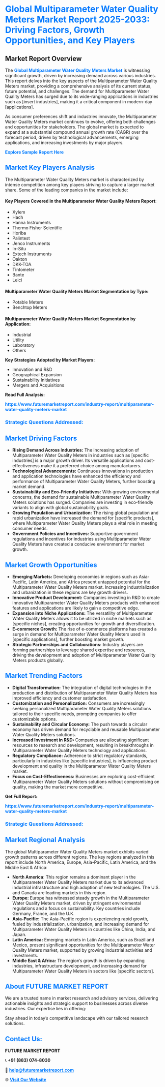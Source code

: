 <h1 style="color: #007BFF;">Global Multiparameter Water Quality Meters Market Report 2025-2033: Driving Factors, Growth Opportunities, and Key Players</h1>

<section id="overview">
<h2>Market Report Overview</h2>
<p>The <a href="https://www.futuremarketreport.com/industry-report/multiparameter-water-quality-meters-market" style="color: #007BFF; text-decoration: none;"><strong>Global Multiparameter Water Quality Meters Market</strong></a> is witnessing significant growth, driven by increasing demand across various industries. This report delves into the key aspects of the Multiparameter Water Quality Meters market, providing a comprehensive analysis of its current status, future potential, and challenges. The demand for Multiparameter Water Quality Meters has surged due to its wide-ranging applications in industries such as [insert industries], making it a critical component in modern-day [applications].</p>
<p>As consumer preferences shift and industries innovate, the Multiparameter Water Quality Meters market continues to evolve, offering both challenges and opportunities for stakeholders. The global market is expected to expand at a substantial compound annual growth rate (CAGR) over the forecast period, driven by technological advancements, emerging applications, and increasing investments by major players.</p>
</section>

<section id="overview">
<p><a href="https://www.futuremarketreport.com/request-sample/reportId=27025" style="color: #007BFF; text-decoration: none;"><strong>Explore Sample Report Here</strong></a></p>
</section>

<section id="key-players">
<h2 style="color: #007BFF;">Market Key Players Analysis</h2>
<p>The Multiparameter Water Quality Meters market is characterized by intense competition among key players striving to capture a larger market share. Some of the leading companies in the market include:</p>
<h4>Key Players Covered in the Multiparameter Water Quality Meters Report:</h4>
<ul><li>Xylem</li><li>Hach</li><li>Hanna Instruments</li><li>Thermo Fisher Scientific</li><li>Horiba</li><li>Palintest</li><li>Jenco Instruments</li><li>In-Situ</li><li>Extech Instruments</li><li>Oakton</li><li>DKK-TOA</li><li>Tintometer</li><li>Bante</li><li>Leici</li></ul>
<h4>Multiparameter Water Quality Meters Market Segmentation by Type:</h4>
<ul><li>Potable Meters</li><li>Benchtop Meters</li></ul>

<h4>Multiparameter Water Quality Meters Market Segmentation by Application:</h4>
<ul><li>Industrial</li><li>Utility</li><li>Laboratory</li><li>Others</li></ul>
<p><strong>Key Strategies Adopted by Market Players:</strong></p>
<ul>
<li>Innovation and R&D</li>
<li>Geographical Expansion</li>
<li>Sustainability Initiatives</li>
<li>Mergers and Acquisitions</li>
</ul>
</section>

<section>
<p><strong>Read Full Analysis: </strong></p><a href="https://www.futuremarketreport.com/industry-report/multiparameter-water-quality-meters-market" style="color: #007BFF; text-decoration: none;"><strong>https://www.futuremarketreport.com/industry-report/multiparameter-water-quality-meters-market</strong></a>
<h3 style="color: #007BFF;">Strategic Questions Addressed:</h3>
</section>

<section id="driving-factors">
<h2 style="color: #007BFF;">Market Driving Factors</h2>
<ul>
<li><strong>Rising Demand Across Industries:</strong> The increasing adoption of Multiparameter Water Quality Meters in industries such as [specific industries] is a major growth driver. Its versatile applications and cost-effectiveness make it a preferred choice among manufacturers.</li>
<li><strong>Technological Advancements:</strong> Continuous innovations in production and application technologies have enhanced the efficiency and performance of Multiparameter Water Quality Meters, further boosting market demand.</li>
<li><strong>Sustainability and Eco-Friendly Initiatives:</strong> With growing environmental concerns, the demand for sustainable Multiparameter Water Quality Meters solutions has surged. Companies are investing in eco-friendly variants to align with global sustainability goals.</li>
<li><strong>Growing Population and Urbanization:</strong> The rising global population and rapid urbanization have increased the demand for [specific products], where Multiparameter Water Quality Meters plays a vital role in meeting consumer needs.</li>
<li><strong>Government Policies and Incentives:</strong> Supportive government regulations and incentives for industries using Multiparameter Water Quality Meters have created a conducive environment for market growth.</li>
</ul>
</section>

<section id="growth-opportunities">
<h2 style="color: #007BFF;">Market Growth Opportunities</h2>
<ul>
<li><strong>Emerging Markets:</strong> Developing economies in regions such as Asia-Pacific, Latin America, and Africa present untapped potential for the Multiparameter Water Quality Meters market. Increasing industrialization and urbanization in these regions are key growth drivers.</li>
<li><strong>Innovative Product Development:</strong> Companies investing in R&D to create innovative Multiparameter Water Quality Meters products with enhanced features and applications are likely to gain a competitive edge.</li>
<li><strong>Expansion into Niche Applications:</strong> The versatility of Multiparameter Water Quality Meters allows it to be utilized in niche markets such as [specific niches], creating opportunities for growth and diversification.</li>
<li><strong>E-commerce Growth:</strong> The rise of e-commerce platforms has created a surge in demand for Multiparameter Water Quality Meters used in [specific applications], further boosting market growth.</li>
<li><strong>Strategic Partnerships and Collaborations:</strong> Industry players are forming partnerships to leverage shared expertise and resources, driving the development and adoption of Multiparameter Water Quality Meters products globally.</li>
</ul>
</section>

<section id="trending-factors">
<h2 style="color: #007BFF;">Market Trending Factors</h2>
<ul>
<li><strong>Digital Transformation:</strong> The integration of digital technologies in the production and distribution of Multiparameter Water Quality Meters has improved efficiency and customer satisfaction.</li>
<li><strong>Customization and Personalization:</strong> Consumers are increasingly seeking personalized Multiparameter Water Quality Meters solutions tailored to their specific needs, prompting companies to offer customizable options.</li>
<li><strong>Sustainability and Circular Economy:</strong> The push towards a circular economy has driven demand for recyclable and reusable Multiparameter Water Quality Meters solutions.</li>
<li><strong>Increased Investment in R&D:</strong> Companies are allocating significant resources to research and development, resulting in breakthroughs in Multiparameter Water Quality Meters technology and applications.</li>
<li><strong>Regulatory Compliance:</strong> Adherence to strict regulatory standards, particularly in industries like [specific industries], is influencing product development and quality in the Multiparameter Water Quality Meters market.</li>
<li><strong>Focus on Cost-Effectiveness:</strong> Businesses are exploring cost-efficient Multiparameter Water Quality Meters solutions without compromising on quality, making the market more competitive.</li>
</ul>
</section>

<section>
<p><strong>Get Full Report: </strong></p><a href="https://www.futuremarketreport.com/industry-report/multiparameter-water-quality-meters-market" style="color: #007BFF; text-decoration: none;"><strong>https://www.futuremarketreport.com/industry-report/multiparameter-water-quality-meters-market</strong></a>
<h3 style="color: #007BFF;">Strategic Questions Addressed:</h3>
</section>


<section id="regional-analysis">
<h2 style="color: #007BFF;">Market Regional Analysis</h2>
<p>The global Multiparameter Water Quality Meters market exhibits varied growth patterns across different regions. The key regions analyzed in this report include North America, Europe, Asia-Pacific, Latin America, and the Middle East & Africa:</p>
<ul>
<li><strong>North America:</strong> This region remains a dominant player in the Multiparameter Water Quality Meters market due to its advanced industrial infrastructure and high adoption of new technologies. The U.S. and Canada are leading markets in this region.</li>
<li><strong>Europe:</strong> Europe has witnessed steady growth in the Multiparameter Water Quality Meters market, driven by stringent environmental regulations and a focus on sustainability. Key countries include Germany, France, and the U.K.</li>
<li><strong>Asia-Pacific:</strong> The Asia-Pacific region is experiencing rapid growth, fueled by industrialization, urbanization, and increasing demand for Multiparameter Water Quality Meters in countries like China, India, and Japan.</li>
<li><strong>Latin America:</strong> Emerging markets in Latin America, such as Brazil and Mexico, present significant opportunities for the Multiparameter Water Quality Meters market, supported by growing industrial activities and investments.</li>
<li><strong>Middle East & Africa:</strong> The region’s growth is driven by expanding industries, infrastructure development, and increasing demand for Multiparameter Water Quality Meters in sectors like [specific sectors].</li>
</ul>
</section>

<footer>
<h2 style="color: #007BFF;">About FUTURE MARKET REPORT</h2>
<p>We are a trusted name in market research and advisory services, delivering actionable insights and strategic support to businesses across diverse industries. Our expertise lies in offering:</p>

<p>Stay ahead in today’s competitive landscape with our tailored research solutions.</p>

<h2 style="color: #007BFF;">Contact Us:</h2>
<p><strong>FUTURE MARKET REPORT</strong></p>
<p>📞 <strong>+91 (883) 074-8030</strong></p>
<p>📧 <strong><a href="mailto:help@futuremarketreport.com" style="color: #007BFF;">help@futuremarketreport.com</a></strong></p>
<p>🌐 <strong><a href="https://www.futuremarketreport.com/" style="color: #007BFF;">Visit Our Website</a></strong></p>
</footer>
